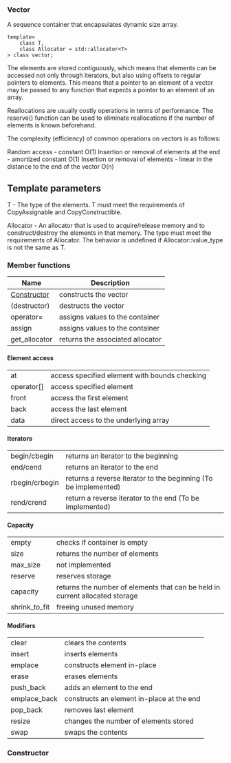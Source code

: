 ### Vector

A sequence container that encapsulates dynamic size array.

```
template<
    class T,
    class Allocator = std::allocator<T>
> class vector;
```

The elements are stored contiguously, which means that elements can be accessed not only through iterators, but also using offsets to regular pointers to elements. This means that a pointer to an element of a vector may be passed to any function that expects a pointer to an element of an array.

Reallocations are usually costly operations in terms of performance. The reserve() function can be used to eliminate reallocations if the number of elements is known beforehand.

The complexity (efficiency) of common operations on vectors is as follows:

Random access - constant O(1)
Insertion or removal of elements at the end - amortized constant O(1)
Insertion or removal of elements - linear in the distance to the end of the vector O(n)

## Template parameters
T	-	The type of the elements.
T must meet the requirements of CopyAssignable and CopyConstructible.

Allocator	-	An allocator that is used to acquire/release memory and to construct/destroy the elements in that memory. The type must meet the requirements of Allocator. The behavior is undefined if Allocator::value_type is not the same as T.


### Member functions

| Name          | Description |
|---------------|----------------------------------|
| [Constructor](#Constructor) | constructs the vector            |
| (destructor)  | destructs the vector             |
| operator=     | assigns values to the container  |
| assign        | assigns values to the container  |
| get_allocator | returns the associated allocator |

#### Element access
| | |
|------|------|
|at          | access specified element with bounds checking |
| operator[] | access specified element |
| front      | access the first element |
| back       | access the last element |
| data       | direct access to the underlying array |

#### Iterators
| | |
|------|------|
| begin/cbegin| returns an iterator to the beginning |
| end/cend | returns an iterator to the end |
| rbegin/crbegin | returns a reverse iterator to the beginning (To be implemented)|
| rend/crend | return a reverse iterator to the end (To be implemented)|

#### Capacity
|||
|-|-|
| empty | checks if container is empty |
| size | returns the number of elements |
| max_size | not implemented |
| reserve | reserves storage |
| capacity | returns the number of elements that can be held in current allocated storage |
| shrink_to_fit | freeing unused memory |

#### Modifiers 
|||
|-|-|
| clear | clears the contents |
| insert | inserts elements |
| emplace | constructs element in-place |
| erase | erases elements |
| push_back | adds an element to the end |
| emplace_back | constructs an element in-place at the end |
| pop_back | removes last element |
| resize | changes the number of elements stored |
| swap | swaps the contents |



### Constructor
